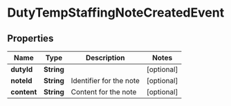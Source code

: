 

# DutyTempStaffingNoteCreatedEvent

## Properties

Name | Type | Description | Notes
------------ | ------------- | ------------- | -------------
**dutyId** | **String** |  |  [optional]
**noteId** | **String** | Identifier for the note |  [optional]
**content** | **String** | Content for the note |  [optional]



